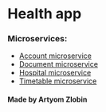 # Health app

### Microservices:
- [Account microservice](health-app/account/README.md)
- [Document microservice](health-app/document/README.md)
- [Hospital microservice](health-app/hospital/README.md)
- [Timetable microservice](health-app/timetable/README.md)

#### Made by Artyom Zlobin
